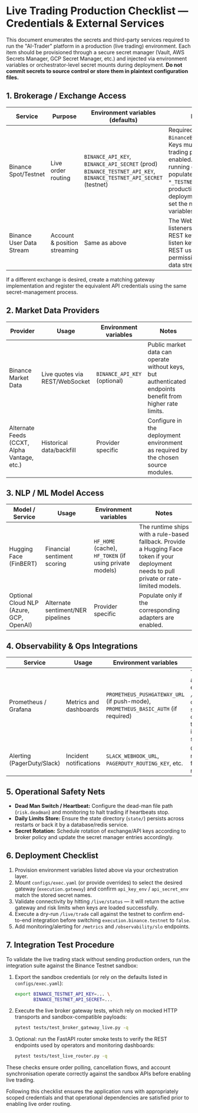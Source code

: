 # Live Trading Production Checklist — Credentials & External Services

This document enumerates the secrets and third-party services required to run the
"AI-Trader" platform in a production (live trading) environment.  Each item
should be provisioned through a secure secret manager (Vault, AWS Secrets
Manager, GCP Secret Manager, etc.) and injected via environment variables or
orchestrator-level secret mounts during deployment.  **Do not commit secrets to
source control or store them in plaintext configuration files.**

## 1. Brokerage / Exchange Access

| Service | Purpose | Environment variables (defaults) | Notes |
| --- | --- | --- | --- |
| Binance Spot/Testnet | Live order routing | `BINANCE_API_KEY`, `BINANCE_API_SECRET` (prod) <br> `BINANCE_TESTNET_API_KEY`, `BINANCE_TESTNET_API_SECRET` (testnet) | Required for the `BinanceBrokerGateway`.  Keys must have trading permissions enabled.  When running on testnet, populate the `*_TESTNET_*` variables; production deployments should set the non-testnet variables. |
| Binance User Data Stream | Account & position streaming | Same as above | The WebSocket listeners reuse the REST keys to obtain listen keys; ensure the REST user has permission for user data streams. |

If a different exchange is desired, create a matching gateway implementation and
register the equivalent API credentials using the same secret-management
process.

## 2. Market Data Providers

| Provider | Usage | Environment variables | Notes |
| --- | --- | --- | --- |
| Binance Market Data | Live quotes via REST/WebSocket | `BINANCE_API_KEY` (optional) | Public market data can operate without keys, but authenticated endpoints benefit from higher rate limits. |
| Alternate Feeds (CCXT, Alpha Vantage, etc.) | Historical data/backfill | Provider specific | Configure in the deployment environment as required by the chosen source modules. |

## 3. NLP / ML Model Access

| Model / Service | Usage | Environment variables | Notes |
| --- | --- | --- | --- |
| Hugging Face (FinBERT) | Financial sentiment scoring | `HF_HOME` (cache), `HF_TOKEN` (if using private models) | The runtime ships with a rule-based fallback.  Provide a Hugging Face token if your deployment needs to pull private or rate-limited models. |
| Optional Cloud NLP (Azure, GCP, OpenAI) | Alternate sentiment/NER pipelines | Provider specific | Populate only if the corresponding adapters are enabled. |

## 4. Observability & Ops Integrations

| Service | Usage | Environment variables | Notes |
| --- | --- | --- | --- |
| Prometheus / Grafana | Metrics and dashboards | `PROMETHEUS_PUSHGATEWAY_URL` (if push-mode), `PROMETHEUS_BASIC_AUTH` (if required) | The API already exposes `/metrics`; configure scraping credentials on the infrastructure side. |
| Alerting (PagerDuty/Slack) | Incident notifications | `SLACK_WEBHOOK_URL`, `PAGERDUTY_ROUTING_KEY`, etc. | Optional but recommended for 24/7 monitoring. |

## 5. Operational Safety Nets

- **Dead Man Switch / Heartbeat:** Configure the dead-man file path (`risk.deadman`) and monitoring to halt trading if heartbeats stop.
- **Daily Limits Store:** Ensure the state directory (`state/`) persists across restarts or back it by a database/redis service.
- **Secret Rotation:** Schedule rotation of exchange/API keys according to broker policy and update the secret manager entries accordingly.

## 6. Deployment Checklist

1. Provision environment variables listed above via your orchestration layer.
2. Mount `configs/exec.yaml` (or provide overrides) to select the desired gateway
   (`execution.gateway`) and confirm `api_key_env` / `api_secret_env` match the
   stored secret names.
3. Validate connectivity by hitting `/live/status` — it will return the active
   gateway and risk limits when keys are loaded successfully.
4. Execute a dry-run `/live/trade` call against the testnet to confirm end-to-end
   integration before switching `execution.binance.testnet` to `false`.
5. Add monitoring/alerting for `/metrics` and `/observability/slo` endpoints.

## 7. Integration Test Procedure

To validate the live trading stack without sending production orders, run the
integration suite against the Binance Testnet sandbox:

1. Export the sandbox credentials (or rely on the defaults listed in
   `configs/exec.yaml`):

   ```bash
   export BINANCE_TESTNET_API_KEY=... \
          BINANCE_TESTNET_API_SECRET=...
   ```

2. Execute the live broker gateway tests, which rely on mocked HTTP transports
   and sandbox-compatible payloads:

   ```bash
   pytest tests/test_broker_gateway_live.py -q
   ```

3. Optional: run the FastAPI router smoke tests to verify the REST endpoints
   used by operators and monitoring dashboards:

   ```bash
   pytest tests/test_live_router.py -q
   ```

These checks ensure order polling, cancellation flows, and account synchronisation
operate correctly against the sandbox APIs before enabling live trading.

Following this checklist ensures the application runs with appropriately scoped
credentials and that operational dependencies are satisfied prior to enabling
live order routing.
